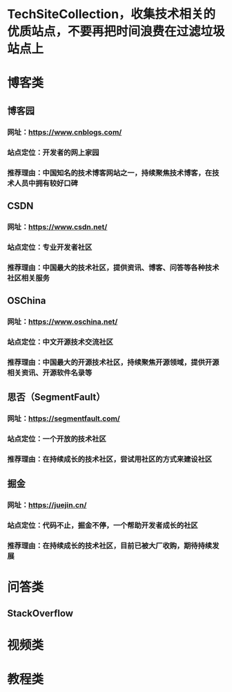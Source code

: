 # TechSiteCollection，收集技术相关的优质站点，不要再把时间浪费在过滤垃圾站点上

# 博客类

## 博客园
### 网址：https://www.cnblogs.com/
### 站点定位：开发者的网上家园
### 推荐理由：中国知名的技术博客网站之一，持续聚焦技术博客，在技术人员中拥有较好口碑

## CSDN
### 网址：https://www.csdn.net/
### 站点定位：专业开发者社区
### 推荐理由：中国最大的技术社区，提供资讯、博客、问答等各种技术社区相关服务

## OSChina
### 网址：https://www.oschina.net/
### 站点定位：中文开源技术交流社区
### 推荐理由：中国最大的开源技术社区，持续聚焦开源领域，提供开源相关资讯、开源软件名录等

## 思否（SegmentFault）
### 网址：https://segmentfault.com/
### 站点定位：一个开放的技术社区
### 推荐理由：在持续成长的技术社区，尝试用社区的方式来建设社区

## 掘金
### 网址：https://juejin.cn/
### 站点定位：代码不止，掘金不停，一个帮助开发者成长的社区
### 推荐理由：在持续成长的技术社区，目前已被大厂收购，期待持续发展

# 问答类
## StackOverflow

# 视频类

# 教程类

